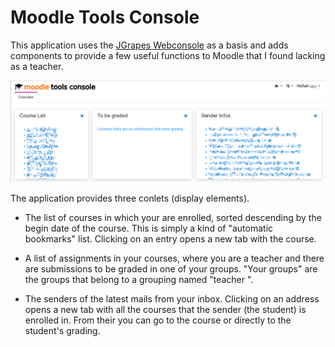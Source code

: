 # Moodle Tools Console

This application uses the 
[JGrapes Webconsole](https://mnlipp.github.io/jgrapes/WebConsole.html)
as a basis and adds components to provide a few useful functions 
to Moodle that I found lacking as a teacher.

![Screenshot](mtc-screenshot.png)

The application provides three conlets (display elements).

  * The list of courses in which your are enrolled, sorted descending
    by the begin date of the course. This is simply a kind of
    "automatic bookmarks" list. Clicking on an entry opens a new tab
    with the course.
    
  * A list of assignments in your courses, where you are a teacher
    and there are submissions to be graded in one of your groups.
    "Your groups" are the groups that belong to a grouping named
    "teacher <last name of teacher>".
    
  * The senders of the latest mails from your inbox. Clicking on 
    an address opens a new tab with all the courses that the sender
    (the student) is enrolled in. From their you can go to the course
    or directly to the student's grading.